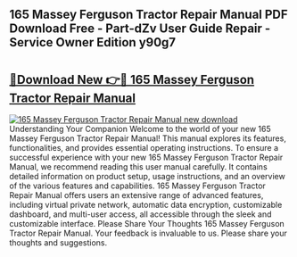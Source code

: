 ## 165 Massey Ferguson Tractor Repair Manual PDF Download Free - Part-dZv User Guide Repair - Service Owner Edition y90g7

# <h2><a href="http://bc46834.oget.top/?id=165+Massey+Ferguson+Tractor+Repair+Manual">🔗Download New 👉🔴 165 Massey Ferguson Tractor Repair Manual</a></h2>

[![165 Massey Ferguson Tractor Repair Manual new download](https://i.imgur.com/5g1atiW.png)](http://bc46834.oget.top/?id=165+Massey+Ferguson+Tractor+Repair+Manual)
Understanding Your Companion Welcome to the world of your new 165 Massey Ferguson Tractor Repair Manual! This manual explores its features, functionalities, and provides essential operating instructions. To ensure a successful experience with your new 165 Massey Ferguson Tractor Repair Manual, we recommend reading this user manual carefully. It contains detailed information on product setup, usage instructions, and an overview of the various features and capabilities. 165 Massey Ferguson Tractor Repair Manual offers users an extensive range of advanced features, including virtual private network, automatic data encryption, customizable dashboard, and multi-user access, all accessible through the sleek and customizable interface. Please Share Your Thoughts 165 Massey Ferguson Tractor Repair Manual. Your feedback is invaluable to us. Please share your thoughts and suggestions.
